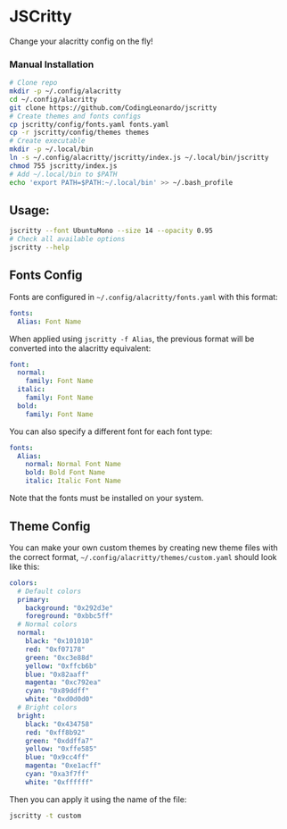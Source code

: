 # JSCritty

Change your alacritty config on the fly!

### Manual Installation

```bash
# Clone repo
mkdir -p ~/.config/alacritty
cd ~/.config/alacritty
git clone https://github.com/CodingLeonardo/jscritty
# Create themes and fonts configs
cp jscritty/config/fonts.yaml fonts.yaml
cp -r jscritty/config/themes themes
# Create executable
mkdir -p ~/.local/bin
ln -s ~/.config/alacritty/jscritty/index.js ~/.local/bin/jscritty
chmod 755 jscritty/index.js
# Add ~/.local/bin to $PATH
echo 'export PATH=$PATH:~/.local/bin' >> ~/.bash_profile
```

## Usage:

```bash
jscritty --font UbuntuMono --size 14 --opacity 0.95
# Check all available options
jscritty --help
```

## Fonts Config

Fonts are configured in `~/.config/alacritty/fonts.yaml` with this format:

```yaml
fonts:
  Alias: Font Name
```

When applied using `jscritty -f Alias`, the previous format will be
converted into the alacritty equivalent:

```yaml
font:
  normal:
    family: Font Name
  italic:
    family: Font Name
  bold:
    family: Font Name
```

You can also specify a different font for each font type:

```yaml
fonts:
  Alias:
    normal: Normal Font Name
    bold: Bold Font Name
    italic: Italic Font Name
```

Note that the fonts must be installed on your system.

## Theme Config

You can make your own custom themes by creating new theme files with the
correct format, `~/.config/alacritty/themes/custom.yaml` should look like
this:

```yaml
colors:
  # Default colors
  primary:
    background: "0x292d3e"
    foreground: "0xbbc5ff"
  # Normal colors
  normal:
    black: "0x101010"
    red: "0xf07178"
    green: "0xc3e88d"
    yellow: "0xffcb6b"
    blue: "0x82aaff"
    magenta: "0xc792ea"
    cyan: "0x89ddff"
    white: "0xd0d0d0"
  # Bright colors
  bright:
    black: "0x434758"
    red: "0xff8b92"
    green: "0xddffa7"
    yellow: "0xffe585"
    blue: "0x9cc4ff"
    magenta: "0xe1acff"
    cyan: "0xa3f7ff"
    white: "0xffffff"
```

Then you can apply it using the name of the file:

```bash
jscritty -t custom
```
